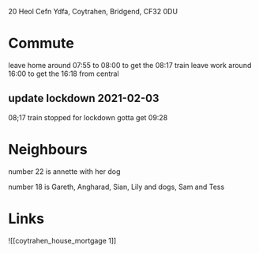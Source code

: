 20 Heol Cefn Ydfa,
Coytrahen,
Bridgend,
CF32 0DU

# Commute
leave home around 07:55 to 08:00 to get the 08:17 train
leave work around 16:00 to get the 16:18 from central

## update lockdown 2021-02-03
08;17 train stopped for lockdown gotta get 09:28

# Neighbours

number 22 is annette with her dog

number 18 is Gareth, Angharad, Sian, Lily and dogs, Sam and Tess



# Links

![[coytrahen_house_mortgage 1]]